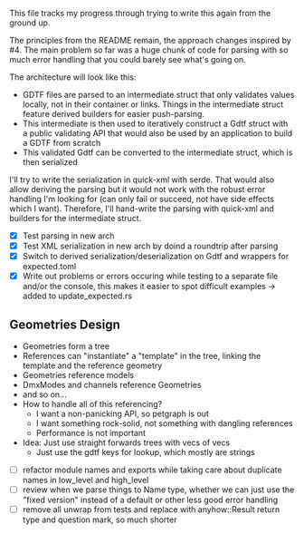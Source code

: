 This file tracks my progress through trying to write this again from the ground up. 

The principles from the README remain, the approach changes inspired by #4. The
main problem so far was a huge chunk of code for parsing with so much error
handling that you could barely see what's going on.

The architecture will look like this:
- GDTF files are parsed to an intermediate struct that only validates values
  locally, not in their container or links. Things in the intermediate struct
  feature derived builders for easier push-parsing.
- This intermediate is then used to iteratively construct a Gdtf struct with a
  public validating API that would also be used by an application to build a
  GDTF from scratch
- This validated Gdtf can be converted to the intermediate struct, which is then serialized

I'll try to write the serialization in quick-xml with serde. That would also
allow deriving the parsing but it would not work with the robust error handling
I'm looking for (can only fail or succeed, not have side effects which I want).
Therefore, I'll hand-write the parsing with quick-xml and builders for the
intermediate struct.

- [x] Test parsing in new arch
- [x] Test XML serialization in new arch by doind a roundtrip after parsing
- [x] Switch to derived serialization/deserialization on Gdtf and wrappers for expected.toml
- [x] Write out problems or errors occuring while testing to a separate file and/or the console, this makes it easier to spot difficult examples -> added to update_expected.rs

## Geometries Design

- Geometries form a tree
- References can "instantiate" a "template" in the tree, linking the template and the reference geometry
- Geometries reference models
- DmxModes and channels reference Geometries
- and so on...
- How to handle all of this referencing?
  - I want a non-panicking API, so petgraph is out
  - I want something rock-solid, not something with dangling references
  - Performance is not important
- Idea: Just use straight forwards trees with vecs of vecs
  - Just use the gdtf keys for lookup, which mostly are strings
- [ ] refactor module names and exports while taking care about duplicate names in low_level and high_level
- [ ] review when we parse things to Name type, whether we can just use the "fixed version" instead of a default or other less good error handling
- [ ] remove all unwrap from tests and replace with anyhow::Result return type and question mark, so much shorter
